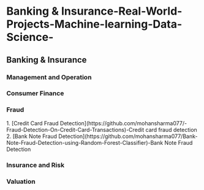 # Banking & Insurance-Real-World-Projects-Machine-learning-Data-Science-

<h2>Banking & Insurance</h2>

<h3>Management and Operation</h3>


<h3>Consumer Finance</h3>


<h3>Fraud</h3>
1. [Credit Card Fraud Detection](https://github.com/mohansharma077/-Fraud-Detection-On-Credit-Card-Transactions)-Credit card fraud detection
2. [Bank Note Fraud Detection](https://github.com/mohansharma077/Bank-Note-Fraud-Detection-using-Random-Forest-Classifier)-Bank Note Fraud Detection
<h3>Insurance and Risk</h3>




<h3>Valuation</h3>
